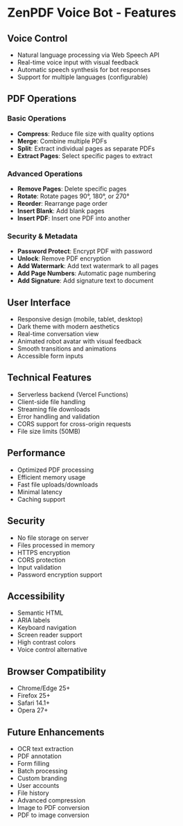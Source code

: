 # ZenPDF Voice Bot - Features

## Voice Control

- Natural language processing via Web Speech API
- Real-time voice input with visual feedback
- Automatic speech synthesis for bot responses
- Support for multiple languages (configurable)

## PDF Operations

### Basic Operations
- **Compress**: Reduce file size with quality options
- **Merge**: Combine multiple PDFs
- **Split**: Extract individual pages as separate PDFs
- **Extract Pages**: Select specific pages to extract

### Advanced Operations
- **Remove Pages**: Delete specific pages
- **Rotate**: Rotate pages 90°, 180°, or 270°
- **Reorder**: Rearrange page order
- **Insert Blank**: Add blank pages
- **Insert PDF**: Insert one PDF into another

### Security & Metadata
- **Password Protect**: Encrypt PDF with password
- **Unlock**: Remove PDF encryption
- **Add Watermark**: Add text watermark to all pages
- **Add Page Numbers**: Automatic page numbering
- **Add Signature**: Add signature text to document

## User Interface

- Responsive design (mobile, tablet, desktop)
- Dark theme with modern aesthetics
- Real-time conversation view
- Animated robot avatar with visual feedback
- Smooth transitions and animations
- Accessible form inputs

## Technical Features

- Serverless backend (Vercel Functions)
- Client-side file handling
- Streaming file downloads
- Error handling and validation
- CORS support for cross-origin requests
- File size limits (50MB)

## Performance

- Optimized PDF processing
- Efficient memory usage
- Fast file uploads/downloads
- Minimal latency
- Caching support

## Security

- No file storage on server
- Files processed in memory
- HTTPS encryption
- CORS protection
- Input validation
- Password encryption support

## Accessibility

- Semantic HTML
- ARIA labels
- Keyboard navigation
- Screen reader support
- High contrast colors
- Voice control alternative

## Browser Compatibility

- Chrome/Edge 25+
- Firefox 25+
- Safari 14.1+
- Opera 27+

## Future Enhancements

- OCR text extraction
- PDF annotation
- Form filling
- Batch processing
- Custom branding
- User accounts
- File history
- Advanced compression
- Image to PDF conversion
- PDF to image conversion
